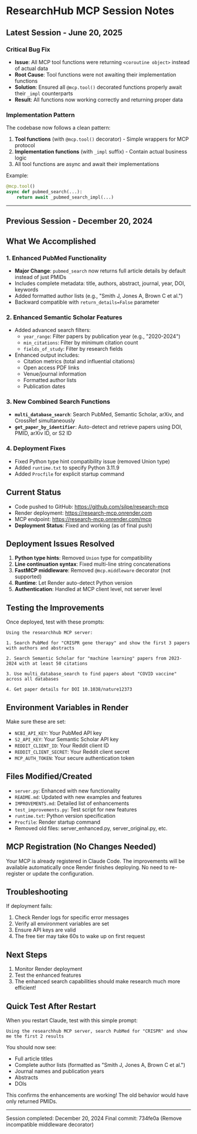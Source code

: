 # ResearchHub MCP Session Notes

## Latest Session - June 20, 2025

### Critical Bug Fix
- **Issue**: All MCP tool functions were returning `<coroutine object>` instead of actual data
- **Root Cause**: Tool functions were not awaiting their implementation functions
- **Solution**: Ensured all `@mcp.tool()` decorated functions properly await their `_impl` counterparts
- **Result**: All functions now working correctly and returning proper data

### Implementation Pattern
The codebase now follows a clean pattern:
1. **Tool functions** (with `@mcp.tool()` decorator) - Simple wrappers for MCP protocol
2. **Implementation functions** (with `_impl` suffix) - Contain actual business logic
3. All tool functions are async and await their implementations

Example:
```python
@mcp.tool()
async def pubmed_search(...):
    return await _pubmed_search_impl(...)
```

---

## Previous Session - December 20, 2024

## What We Accomplished

### 1. Enhanced PubMed Functionality
- **Major Change**: `pubmed_search` now returns full article details by default instead of just PMIDs
- Includes complete metadata: title, authors, abstract, journal, year, DOI, keywords
- Added formatted author lists (e.g., "Smith J, Jones A, Brown C et al.")
- Backward compatible with `return_details=False` parameter

### 2. Enhanced Semantic Scholar Features
- Added advanced search filters:
  - `year_range`: Filter papers by publication year (e.g., "2020-2024")
  - `min_citations`: Filter by minimum citation count
  - `fields_of_study`: Filter by research fields
- Enhanced output includes:
  - Citation metrics (total and influential citations)
  - Open access PDF links
  - Venue/journal information
  - Formatted author lists
  - Publication dates

### 3. New Combined Search Functions
- **`multi_database_search`**: Search PubMed, Semantic Scholar, arXiv, and CrossRef simultaneously
- **`get_paper_by_identifier`**: Auto-detect and retrieve papers using DOI, PMID, arXiv ID, or S2 ID

### 4. Deployment Fixes
- Fixed Python type hint compatibility issue (removed Union type)
- Added `runtime.txt` to specify Python 3.11.9
- Added `Procfile` for explicit startup command

## Current Status
- Code pushed to GitHub: https://github.com/silpe/research-mcp
- Render deployment: https://research-mcp.onrender.com
- MCP endpoint: https://research-mcp.onrender.com/mcp
- **Deployment Status**: Fixed and working (as of final push)

## Deployment Issues Resolved
1. **Python type hints**: Removed `Union` type for compatibility
2. **Line continuation syntax**: Fixed multi-line string concatenations
3. **FastMCP middleware**: Removed `@mcp.middleware` decorator (not supported)
4. **Runtime**: Let Render auto-detect Python version
5. **Authentication**: Handled at MCP client level, not server level

## Testing the Improvements

Once deployed, test with these prompts:

```
Using the researchhub MCP server:

1. Search PubMed for "CRISPR gene therapy" and show the first 3 papers with authors and abstracts

2. Search Semantic Scholar for "machine learning" papers from 2023-2024 with at least 50 citations

3. Use multi_database_search to find papers about "COVID vaccine" across all databases

4. Get paper details for DOI 10.1038/nature12373
```

## Environment Variables in Render
Make sure these are set:
- `NCBI_API_KEY`: Your PubMed API key
- `S2_API_KEY`: Your Semantic Scholar API key  
- `REDDIT_CLIENT_ID`: Your Reddit client ID
- `REDDIT_CLIENT_SECRET`: Your Reddit client secret
- `MCP_AUTH_TOKEN`: Your secure authentication token

## Files Modified/Created
- `server.py`: Enhanced with new functionality
- `README.md`: Updated with new examples and features
- `IMPROVEMENTS.md`: Detailed list of enhancements
- `test_improvements.py`: Test script for new features
- `runtime.txt`: Python version specification
- `Procfile`: Render startup command
- Removed old files: server_enhanced.py, server_original.py, etc.

## MCP Registration (No Changes Needed)
Your MCP is already registered in Claude Code. The improvements will be available automatically once Render finishes deploying. No need to re-register or update the configuration.

## Troubleshooting
If deployment fails:
1. Check Render logs for specific error messages
2. Verify all environment variables are set
3. Ensure API keys are valid
4. The free tier may take 60s to wake up on first request

## Next Steps
1. Monitor Render deployment
2. Test the enhanced features
3. The enhanced search capabilities should make research much more efficient!

## Quick Test After Restart

When you restart Claude, test with this simple prompt:

```
Using the researchhub MCP server, search PubMed for "CRISPR" and show me the first 2 results
```

You should now see:
- Full article titles
- Complete author lists (formatted as "Smith J, Jones A, Brown C et al.")
- Journal names and publication years
- Abstracts
- DOIs

This confirms the enhancements are working! The old behavior would have only returned PMIDs.

---
Session completed: December 20, 2024
Final commit: 734fe0a (Remove incompatible middleware decorator)